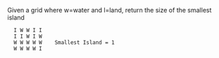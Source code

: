 Given a grid where w=water and l=land, return the size of the smallest island<br>

```
  I W W I I
  I I W I W
  W W W W W    Smallest Island = 1
  W W W W I
```